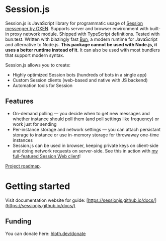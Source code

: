 # Session.js

Session.js is JavaScript library for programmatic usage of [Session messenger by OXEN](https://getsession.org). Supports server and browser environment with built-in proxy network module. Shipped with TypeScript definitions. Tested with bun:test. Written with blazingly fast [Bun](bun.sh), a modern runtime for JavaScript and alternative to Node.js. **This package cannot be used with Node.js, it uses a better runtime instead of it**. It can also be used with most bundlers that support modern syntax.

Session.js allows you to create:
- Highly optimized Session bots (hundreds of bots in a single app)
- Custom Session clients (web-based and native with JS backend)
- Automation tools for Session

## Features

- On-demand polling — you decide when to get new messages and whether instance should poll them (and poll settings like frequency) or work just for sending
- Per-instance storage and network settings — you can attach persistant storage to instance or use in-memory storage for throwaway one-time instances
- Session.js can be used in browser, keeping private keys on client-side and doing network requests on server-side. See this in action with [my full-featured Session Web client](https://github.com/VityaSchel/session-web)!

[Project roadmap](https://sessionjs.github.io/docs/#roadmap).

# Getting started

Visit documentation website for guide: [https://sessionjs.github.io/docs/](https://sessionjs.github.io/docs/)

## Funding

You can donate here: [hloth.dev/donate](https://hloth.dev/donate)